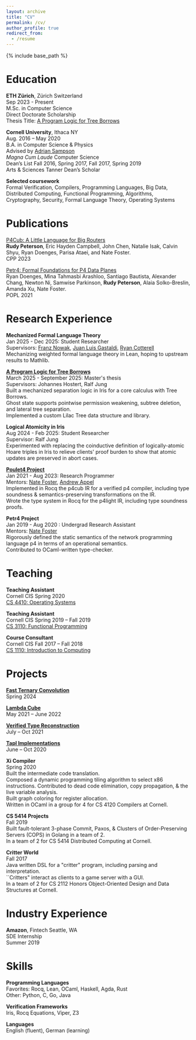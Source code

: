 ```yaml
---
layout: archive
title: "CV"
permalink: /cv/
author_profile: true
redirect_from:
  - /resume
---
```


{% include base_path %}

Education
======
**ETH Zürich**, Zürich Switzerland\
Sep 2023 - Present\
M.Sc. in Computer Science\
Direct Doctorate Scholarship\
Thesis Title: [A Program Logic for Tree Borrows](http://rudynicolop.github.io/publications/2025-09-19-tree-borrows)

**Cornell University**, Ithaca NY\
Aug. 2016 – May 2020\
B.A. in Computer Science & Physics\
Advised by [Adrian Sampson](https://www.cs.cornell.edu/~asampson/)\
_Magna Cum Laude_ Computer Science\
Dean’s List Fall 2016, Spring 2017, Fall 2017, Spring 2019\
Arts & Sciences Tanner Dean’s Scholar

**Selected coursework**\
Formal Verification, Compilers, Programming Languages, Big Data,\
Distributed Computing, Functional Programming, Algorithms,\
Cryptography, Security, Formal Language Theory, Operating Systems

Publications
======
[P4Cub: A Little Language for Big Routers](http://rudynicolop.github.io/publications/2023-01-11-p4cub)\
**Rudy Peterson**, Eric Hayden Campbell, John Chen, Natalie Isak, Calvin Shyu, Ryan Doenges, Parisa Ataei, and Nate Foster.\
CPP 2023

[Petr4: Formal Foundations for P4 Data Planes](http://rudynicolop.github.io/publications/2021-01-04-petr4)\
Ryan Doenges, Mina Tahmasbi Arashloo, Santiago Bautista, Alexander Chang, Newton Ni, Samwise Parkinson, **Rudy Peterson**, Alaia Solko-Breslin, Amanda Xu, Nate Foster.\
POPL 2021

Research Experience
======
**Mechanized Formal Language Theory**\
Jan 2025 - Dec 2025: Student Researcher\
Supervisors: [Franz Nowak](https://rycolab.io/authors/franz/), [Juan Luis Gastaldi](https://rycolab.io/authors/gianni/), [Ryan Cotterell](https://rycolab.io/authors/ryan/)\
Mechanizing weighted formal language theory in Lean, hoping to upstream results to Mathlib.

[**A Program Logic for Tree Borrows**](http://rudynicolop.github.io/publications/2025-09-19-tree-borrows)\
March 2025 - September 2025: Master's thesis\
Supervisors: Johannes Hostert, Ralf Jung\
Built a mechanized separation logic in Iris for a core calculus with Tree Borrows.\
Ghost state supports pointwise permission weakening, subtree deletion, and lateral tree separation.\
Implemented a custom Lilac Tree data structure and library.

**Logical Atomicity in Iris**\
Aug 2024 - Feb 2025: Student Researcher\
Supervisor: Ralf Jung\
Experimented with replacing the coinductive definition of logically-atomic Hoare triples in Iris to relieve clients' proof burden to show that atomic updates are preserved in abort cases.

[**Poulet4 Project**](https://github.com/verified-network-toolchain/petr4)\
Jan 2021 - Aug 2023: Research Programmer\
Mentors: [Nate Foster](https://www.cs.cornell.edu/~jnfoster/), [Andrew Appel](https://www.cs.princeton.edu/~appel/)\
Implemented in Rocq the p4cub IR for a verified p4 compiler, including type soundness & semantics-preserving transformations on the IR.\
Wrote the type system in Rocq for the p4light IR, including type soundness proofs.

**Petr4 Project**\
Jan 2019 - Aug 2020 : Undergrad Research Assistant\
Mentors: [Nate Foster](https://www.cs.cornell.edu/~jnfoster/)\
Rigorously defined the static semantics of the network programming language p4 in terms of an operational semantics.\
Contributed to OCaml-written type-checker.

Teaching
======
**Teaching Assistant**\
Cornell CIS Spring 2020\
[CS 4410: Operating Systems](https://www.cs.cornell.edu/courses/cs4410/2020sp/)

**Teaching Assistant**\
Cornell CIS Spring 2019 – Fall 2019\
[CS 3110: Functional Programming](https://www.cs.cornell.edu/courses/cs3110/2019fa/)

**Course Consultant**\
Cornell CIS Fall 2017 – Fall 2018\
[CS 1110: Introduction to Computing](https://www.cs.cornell.edu/courses/cs1110/2018fa/index.php)

Projects
======
[**Fast Ternary Convolution**](https://github.com/lucat1/fast-ternary-convolution)\
Spring 2024

[**Lambda Cube**](https://github.com/rudynicolop/Lambda-Calculi-Coq)\
May 2021 – June 2022

[**Verified Type Reconstruction**](https://github.com/rudynicolop/Type-Reconstruction)\
July – Oct 2021

[**Tapl Implementations**](https://github.com/rudynicolop/TAPL-Coq)\
June – Oct 2020

**Xi Compiler**\
Spring 2020\
Built the intermediate code translation.\
Composed a dynamic programming tiling algorithm to select x86 instructions. Contributed to dead code elimination, copy propagation, & the live variable analysis.\
Built graph coloring for register allocation.\
Written in OCaml in a group for 4 for CS 4120 Compilers at Cornell.

**CS 5414 Projects**\
Fall 2019\
Built fault-tolerant 3-phase Commit, Paxos, & Clusters of Order-Preserving Servers (COPS) in Golang in a team of 2.\
In a team of 2 for CS 5414 Distributed Computing at Cornell.

**Critter World**\
Fall 2017\
Java written DSL for a "critter" program, including parsing and interpretation.\
``Critters" interact as clients to a game server with a GUI.\
In a team of 2 for CS 2112 Honors Object-Oriented Design and Data Structures at Cornell.

Industry Experience
======
**Amazon**, Fintech Seattle, WA\
SDE Internship\
Summer 2019

Skills
======
**Programming Languages**\
Favorites: Rocq, Lean, OCaml, Haskell, Agda, Rust\
Other: Python, C, Go, Java

**Verification Frameworks**\
Iris, Rocq Equations, Viper, Z3

**Languages**\
English (fluent), German (learning)

